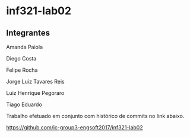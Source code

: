 # inf321-lab02

## Integrantes
Amanda Paiola

Diego Costa

Felipe Rocha

Jorge Luiz Tavares Reis

Luiz Henrique Pegoraro

Tiago Eduardo

Trabalho efetuado em conjunto com histórico de commits no link abaixo.

https://github.com/ic-group3-engsoft2017/inf321-lab02
